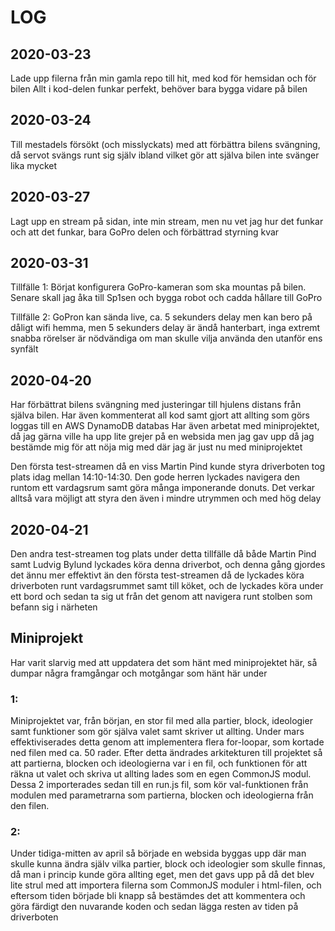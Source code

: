 # LOG

## 2020-03-23
Lade upp filerna från min gamla repo till hit, med kod för hemsidan och för bilen
Allt i kod-delen funkar perfekt, behöver bara bygga vidare på bilen

## 2020-03-24
Till mestadels försökt (och misslyckats) med att förbättra bilens svängning, då servot svängs runt sig själv ibland vilket gör att själva bilen inte svänger lika mycket

## 2020-03-27
Lagt upp en stream på sidan, inte min stream, men nu vet jag hur det funkar och att det funkar, bara GoPro delen och förbättrad styrning kvar

## 2020-03-31
Tillfälle 1: Börjat konfigurera GoPro-kameran som ska mountas på bilen. Senare skall jag åka till Sp1sen och bygga robot och cadda hållare till GoPro

Tillfälle 2: GoPron kan sända live, ca. 5 sekunders delay men kan bero på dåligt wifi hemma, men 5 sekunders delay är ändå hanterbart, inga extremt snabba rörelser är nödvändiga om man skulle vilja använda den utanför ens synfält

## 2020-04-20
Har förbättrat bilens svängning med justeringar till hjulens distans från själva bilen. Har även kommenterat all kod samt gjort att allting som görs loggas till en AWS DynamoDB databas
Har även arbetat med miniprojektet, då jag gärna ville ha upp lite grejer på en websida men jag gav upp då jag bestämde mig för att nöja mig med där jag är just nu med miniprojektet

Den första test-streamen då en viss Martin Pind kunde styra driverboten tog plats idag mellan 14:10-14:30. Den gode herren lyckades navigera den runtom ett vardagsrum samt göra många imponerande donuts. Det verkar alltså vara möjligt att styra den även i mindre utrymmen och med hög delay

## 2020-04-21
Den andra test-streamen tog plats under detta tillfälle då både Martin Pind samt Ludvig Bylund lyckades köra denna driverbot, och denna gång gjordes det ännu mer effektivt än den första test-streamen då de lyckades köra driverboten runt vardagsrummet samt till köket, och de lyckades köra under ett bord och sedan ta sig ut från det genom att navigera runt stolben som befann sig i närheten

## Miniprojekt
Har varit slarvig med att uppdatera det som hänt med miniprojektet här, så dumpar några framgångar och motgångar som hänt här under

### 1: 
Miniprojektet var, från början, en stor fil med alla partier, block, ideologier samt funktioner som gör själva valet samt skriver ut allting. Under mars effektiviserades detta genom att implementera flera for-loopar, som kortade ned filen med ca. 50 rader. Efter detta ändrades arkitekturen till projektet så att partierna, blocken och ideologierna var i en fil, och funktionen för att räkna ut valet och skriva ut allting lades som en egen CommonJS modul. Dessa 2 importerades sedan till en run.js fil, som kör val-funktionen från modulen med parametrarna som partierna, blocken och ideologierna från den filen.

### 2:
Under tidiga-mitten av april så började en websida byggas upp där man skulle kunna ändra själv vilka partier, block och ideologier som skulle finnas, då man i princip kunde göra allting eget, men det gavs upp på då det blev lite strul med att importera filerna som CommonJS moduler i html-filen, och eftersom tiden började bli knapp så bestämdes det att kommentera och göra färdigt den nuvarande koden och sedan lägga resten av tiden på driverboten

